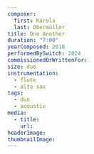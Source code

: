 ```yaml
---
composer:
  first: Karola
  last: Obermüller
title: One Another
duration: "7:00"
yearComposed: 2018
performedBySwitch: 2024
commissionedOrWrittenFor:
size: duo
instrumentation:
  - flute
  - alto sax
tags:
  - duo
  - acoustic
media:
  - title:
    url:
headerImage: 
thumbnailImage: 
---
```

